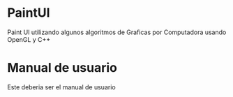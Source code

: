 # PaintUI
Paint UI utilizando algunos algoritmos de Graficas por Computadora usando OpenGL y C++

Manual de usuario
===================================
Este deberia ser el manual de usuario